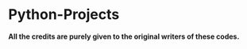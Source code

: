 # Python-Projects

<b> All the credits are purely given to the original writers of these codes.</b>
